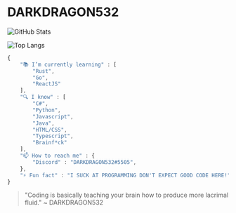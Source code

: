 # DARKDRAGON532
![GitHub Stats](https://github-readme-stats.vercel.app/api?username=darkdragon532&show_icons=true&theme=radical&count_private=true)

![Top Langs](https://github-readme-stats.vercel.app/api/top-langs/?username=DARKDRAGON532&theme=radical)

```js
{
    "📚 I’m currently learning" : [
        "Rust",
        "Go",
        "ReactJS"
    ],
    "🔍 I know" : [
        "C#",
        "Python",
        "Javascript",
        "Java",
        "HTML/CSS",
        "Typescript",
        "Brainf*ck"
    ],
    "📫 How to reach me" : {
        "Discord" : "DARKDRAGON532#5505",
    },
    "⚡ Fun fact" : "I SUCK AT PROGRAMMING DON'T EXPECT GOOD CODE HERE!"
}
```
> "Coding is basically teaching your brain how to produce more lacrimal fluid."
> ~ DARKDRAGON532



<!--
**DARKDRAGON532/DARKDRAGON532** is a ✨ _special_ ✨ repository because its `README.md` (this file) appears on your GitHub profile.

Here are some ideas to get you started:

- 🔭 I’m currently working on ...
- 🌱 I’m currently learning ...
- 👯 I’m looking to collaborate on ...
- 🤔 I’m looking for help with ...
- 💬 Ask me about ...
- 📫 How to reach me: ...
- 😄 Pronouns: ...
- ⚡ Fun fact: ...
-->
